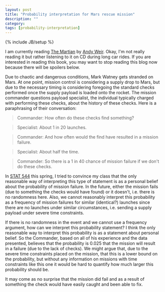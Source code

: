 ```yaml
---
layout: post
title: "Probability interpretation for Mars rescue mission"
description: ""
category: 
tags: [probability-interpretation]
---
```

{% include JB/setup %}

I am currently reading [The Martian](http://amzn.to/1NVSMox) by [Andy Weir](http://amzn.to/1KXtOVH). Okay, I'm not really reading it but rather listening to it on CD during long car rides. If you are interested in reading this book, you may want to stop reading this blog now because there will be spoilers below. 

Due to chaotic and dangerous conditions, Mark Watney gets stranded on Mars. At one point, mission control is considering a supply drop to Mars, but due to the necessary timing is considering foregoing the standard checks performed once the supply payload is loaded onto the rocket. The mission commander questions payload specialist, the individual typically charged with performing these checks, about the history of these checks. Here is a paraphrasing of their conversation:

> Commander: How often do these checks find something?

> Specialist: About 1 in 20 launches.

> Commander: And how often would the find have resulted in a mission failure. 

> Specialist: About half the time. 

> Commander: So there is a 1 in 40 chance of mission failure if we don't do these checks. 

In [STAT 544](courses/stat544) this spring, I tried to convince my class that the only reasonable way of interpreting this type of statement is as a personal belief about the probability of mission failure. In the future, either the mission fails (due to something the checks would have found) or it doesn't, i.e. there is no randomness here. Also, we cannot reasonably interpret this probability as a frequency of mission failures for similar (identical?) launches since there are no launches under similar circumstances, i.e. sending a supply payload under severe time constraints. 

If there is no randomness in the event and we cannot use a frequency argument, how can we interpret this probability statement? I think the only reasonable way to interpret this probability is as a statement about personal belief. So the Commander, based on all of his experience and the data presented, believes that the probability is 0.025 that the mission will result in a failure (due to the lack of checks). We might argue that, due to the severe time constraints placed on the mission, that this is a lower bound on the probability, but without any information on missions with time constraints like this one it would be hard to quantify how much larger this probability should be. 

It may come as no surprise that the mission did fail and as a result of something the check would have easily caught and been able to fix. 
